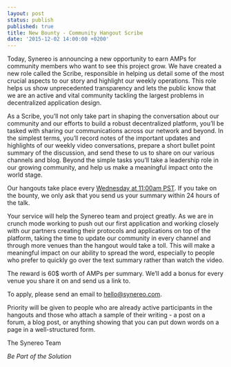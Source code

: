 ```yaml
---
layout: post
status: publish
published: true
title: New Bounty - Community Hangout Scribe
date: '2015-12-02 14:00:00 +0200'
---
```

Today, Synereo is announcing a new opportunity to earn AMPs for community members who want to see this project grow. We have created a new role called the Scribe, responsible in helping us detail some of the most crucial aspects to our story and highlight our weekly operations. This role helps us show unprecedented transparency and lets the public know that we are an active and vital community tackling the largest problems in decentralized application design.

As a Scribe, you’ll not only take part in shaping the conversation about our community and our efforts to build a robust decentralized platform, you’ll be tasked with sharing our communications across our network and beyond. In the simplest terms, you’ll record notes of the important updates and highlights of our weekly video conversations, prepare a short bullet point summary of the discussion, and send these to us to share on our various channels and blog. Beyond the simple tasks you’ll take a leadership role in our growing community, and help us make a meaningful impact onto the world stage. 

Our hangouts take place every [Wednesday at 11:00am PST](https://plus.google.com/u/0/b/109002904706315055045/events/c9pjqoec5hlcl9s0o09tih9dp4s). If you take on the bounty, we only ask that you send us your summary within 24 hours of the talk. 

Your service will help the Synereo team and project greatly. As we are in crunch mode working to push out our first application and working closely with our partners creating their protocols and applications on top of the platform, taking the time to update our community in every channel and through more venues than the hangout would take a toll. This will make a meaningful impact on our ability to spread the word, especially to people who prefer to quickly go over the text summary rather than watch the video. 

The reward is 60$ worth of AMPs per summary. We’ll add a bonus for every venue you share it on and send us a link to.

To apply, please send an email to [hello@synereo.com](mailto:hello@synereo.com).

Priority will be given to people who are already active participants in the hangouts and those who attach a sample of their writing - a post on a forum, a blog post, or anything showing that you can put down words on a page in a well-structured form.


The Synereo Team

*Be Part of the Solution*




